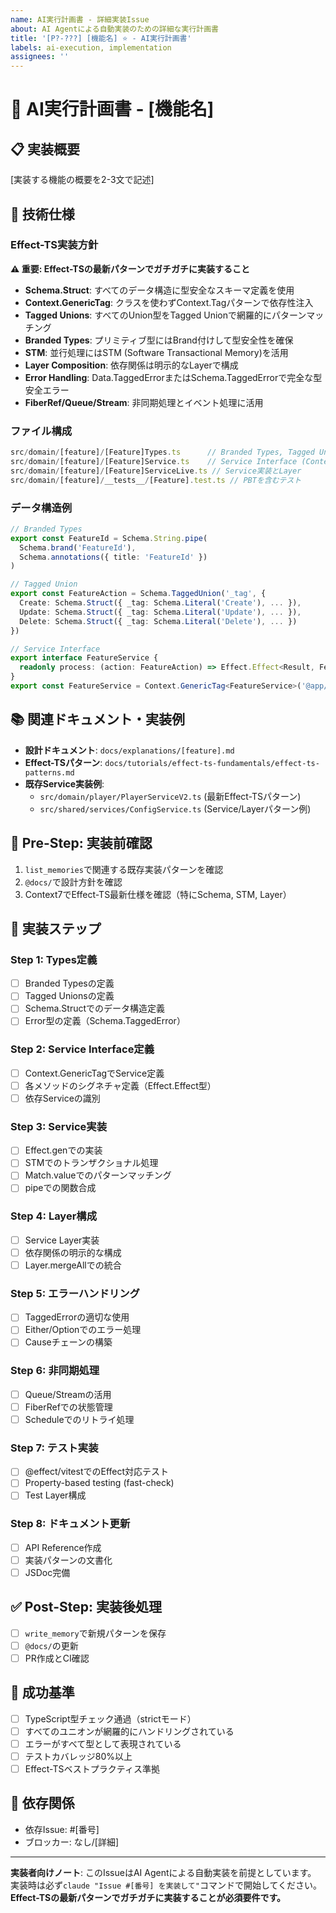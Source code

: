 ```yaml
---
name: AI実行計画書 - 詳細実装Issue
about: AI Agentによる自動実装のための詳細な実行計画書
title: '[P?-???] [機能名] ⭐️ - AI実行計画書'
labels: ai-execution, implementation
assignees: ''
---
```


# 🎯 AI実行計画書 - [機能名]

## 📋 実装概要
[実装する機能の概要を2-3文で記述]

## 🔧 技術仕様

### Effect-TS実装方針
**⚠️ 重要: Effect-TSの最新パターンでガチガチに実装すること**

- **Schema.Struct**: すべてのデータ構造に型安全なスキーマ定義を使用
- **Context.GenericTag**: クラスを使わずContext.Tagパターンで依存性注入
- **Tagged Unions**: すべてのUnion型をTagged Unionで網羅的にパターンマッチング
- **Branded Types**: プリミティブ型にはBrand付けして型安全性を確保
- **STM**: 並行処理にはSTM (Software Transactional Memory)を活用
- **Layer Composition**: 依存関係は明示的なLayerで構成
- **Error Handling**: Data.TaggedErrorまたはSchema.TaggedErrorで完全な型安全エラー
- **FiberRef/Queue/Stream**: 非同期処理とイベント処理に活用

### ファイル構成
```typescript
src/domain/[feature]/[Feature]Types.ts      // Branded Types, Tagged Unions定義
src/domain/[feature]/[Feature]Service.ts    // Service Interface (Context.Tag)
src/domain/[feature]/[Feature]ServiceLive.ts // Service実装とLayer
src/domain/[feature]/__tests__/[Feature].test.ts // PBTを含むテスト
```

### データ構造例
```typescript
// Branded Types
export const FeatureId = Schema.String.pipe(
  Schema.brand('FeatureId'),
  Schema.annotations({ title: 'FeatureId' })
)

// Tagged Union
export const FeatureAction = Schema.TaggedUnion('_tag', {
  Create: Schema.Struct({ _tag: Schema.Literal('Create'), ... }),
  Update: Schema.Struct({ _tag: Schema.Literal('Update'), ... }),
  Delete: Schema.Struct({ _tag: Schema.Literal('Delete'), ... })
})

// Service Interface
export interface FeatureService {
  readonly process: (action: FeatureAction) => Effect.Effect<Result, FeatureError>
}
export const FeatureService = Context.GenericTag<FeatureService>('@app/FeatureService')
```

## 📚 関連ドキュメント・実装例
- **設計ドキュメント**: `docs/explanations/[feature].md`
- **Effect-TSパターン**: `docs/tutorials/effect-ts-fundamentals/effect-ts-patterns.md`
- **既存Service実装例**:
  - `src/domain/player/PlayerServiceV2.ts` (最新Effect-TSパターン)
  - `src/shared/services/ConfigService.ts` (Service/Layerパターン例)

## 📝 Pre-Step: 実装前確認
1. `list_memories`で関連する既存実装パターンを確認
2. `@docs/`で設計方針を確認
3. Context7でEffect-TS最新仕様を確認（特にSchema, STM, Layer）

## 🚀 実装ステップ

### Step 1: Types定義
- [ ] Branded Typesの定義
- [ ] Tagged Unionsの定義
- [ ] Schema.Structでのデータ構造定義
- [ ] Error型の定義（Schema.TaggedError）

### Step 2: Service Interface定義
- [ ] Context.GenericTagでService定義
- [ ] 各メソッドのシグネチャ定義（Effect.Effect型）
- [ ] 依存Serviceの識別

### Step 3: Service実装
- [ ] Effect.genでの実装
- [ ] STMでのトランザクショナル処理
- [ ] Match.valueでのパターンマッチング
- [ ] pipeでの関数合成

### Step 4: Layer構成
- [ ] Service Layer実装
- [ ] 依存関係の明示的な構成
- [ ] Layer.mergeAllでの統合

### Step 5: エラーハンドリング
- [ ] TaggedErrorの適切な使用
- [ ] Either/Optionでのエラー処理
- [ ] Causeチェーンの構築

### Step 6: 非同期処理
- [ ] Queue/Streamの活用
- [ ] FiberRefでの状態管理
- [ ] Scheduleでのリトライ処理

### Step 7: テスト実装
- [ ] @effect/vitestでのEffect対応テスト
- [ ] Property-based testing (fast-check)
- [ ] Test Layer構成

### Step 8: ドキュメント更新
- [ ] API Reference作成
- [ ] 実装パターンの文書化
- [ ] JSDoc完備

## ✅ Post-Step: 実装後処理
- [ ] `write_memory`で新規パターンを保存
- [ ] `@docs/`の更新
- [ ] PR作成とCI確認

## 🎯 成功基準
- [ ] TypeScript型チェック通過（strictモード）
- [ ] すべてのユニオンが網羅的にハンドリングされている
- [ ] エラーがすべて型として表現されている
- [ ] テストカバレッジ80%以上
- [ ] Effect-TSベストプラクティス準拠

## 🔗 依存関係
- 依存Issue: #[番号]
- ブロッカー: なし/[詳細]

---
**実装者向けノート**: このIssueはAI Agentによる自動実装を前提としています。
実装時は必ず`claude "Issue #[番号] を実装して"`コマンドで開始してください。
**Effect-TSの最新パターンでガチガチに実装することが必須要件です。**